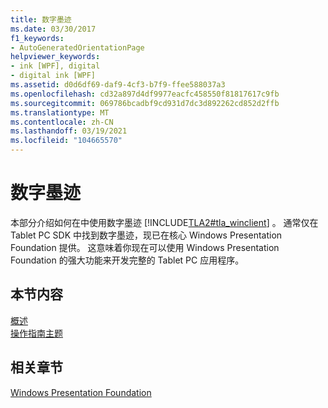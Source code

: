 ```yaml
---
title: 数字墨迹
ms.date: 03/30/2017
f1_keywords:
- AutoGeneratedOrientationPage
helpviewer_keywords:
- ink [WPF], digital
- digital ink [WPF]
ms.assetid: d0d6df69-daf9-4cf3-b7f9-ffee588037a3
ms.openlocfilehash: cd32a897d4df9977eacfc458550f81817617c9fb
ms.sourcegitcommit: 069786bcadbf9cd931d7dc3d892262cd852d2ffb
ms.translationtype: MT
ms.contentlocale: zh-CN
ms.lasthandoff: 03/19/2021
ms.locfileid: "104665570"
---
```

# <a name="digital-ink"></a>数字墨迹
本部分介绍如何在中使用数字墨迹 [!INCLUDE[TLA2#tla_winclient](../../../includes/tla2sharptla-winclient-md.md)] 。 通常仅在 Tablet PC SDK 中找到数字墨迹，现已在核心 Windows Presentation Foundation 提供。 这意味着你现在可以使用 Windows Presentation Foundation 的强大功能来开发完整的 Tablet PC 应用程序。  
  
## <a name="in-this-section"></a>本节内容  
 [概述](digital-ink-overviews.md)  
  [操作指南主题](digital-ink-how-to-topics.md)  
  
## <a name="related-sections"></a>相关章节  
 [Windows Presentation Foundation](../index.md)
